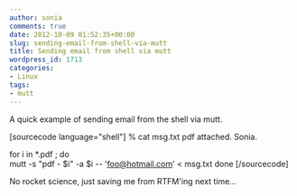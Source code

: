 ```yaml
---
author: sonia
comments: true
date: 2012-10-09 01:52:35+00:00
slug: sending-email-from-shell-via-mutt
title: Sending email from shell via mutt
wordpress_id: 1713
categories:
- Linux
tags:
- mutt
---
```


A quick example of sending email from the shell via mutt.

[sourcecode language="shell"]
% cat msg.txt 
pdf attached. Sonia.

for i in *.pdf ; do              
  mutt -s "pdf - $i" -a $i -- 'foo@hotmail.com' < msg.txt
done
[/sourcecode]

No rocket science, just saving me from RTFM'ing next time...


